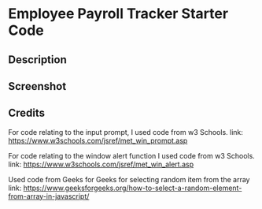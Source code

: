# Employee Payroll Tracker Starter Code


## Description

## Screenshot

## Credits

For code relating to the input prompt, I used code from w3 Schools.
link: https://www.w3schools.com/jsref/met_win_prompt.asp

For code relating to the window alert function I used code from w3 Schools.
link: https://www.w3schools.com/jsref/met_win_alert.asp

Used code from Geeks for Geeks for selecting random item from the array
link: https://www.geeksforgeeks.org/how-to-select-a-random-element-from-array-in-javascript/

